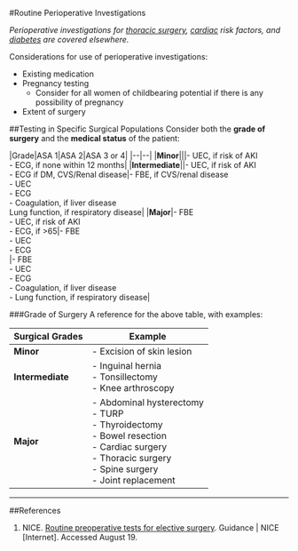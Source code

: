 #Routine Perioperative Investigations

*Perioperative investigations for [thoracic surgery](/anaesthesia/thoracic/thoracic-principles.md), [cardiac](/anaesthesia/periop/periop-cardiac.md) risk factors, and [diabetes](/disease/endo/dm.md#anaes) are covered elsewhere.*

Considerations for use of perioperative investigations:
* Existing medication
* Pregnancy testing
	* Consider for all women of childbearing potential if there is any possibility of pregnancy
* Extent of surgery


##Testing in Specific Surgical Populations
Consider both the **grade of surgery** and the **medical status** of the patient:

|Grade|ASA 1|ASA 2|ASA 3 or 4|
|--|--|
|**Minor**|||- UEC, if risk of AKI<br>- ECG, if none within 12 months|
|**Intermediate**||- UEC, if risk of AKI<br>- ECG if DM, CVS/Renal disease|- FBE, if CVS/renal disease<br>- UEC<br>- ECG<br>- Coagulation, if liver disease<br>Lung function, if respiratory disease|
|**Major**|- FBE<br>- UEC, if risk of AKI<br>- ECG, if >65|- FBE<br>- UEC<br>- ECG<br>|- FBE<br>- UEC<br>- ECG<br>- Coagulation, if liver disease<br>- Lung function, if respiratory disease|

###Grade of Surgery
A reference for the above table, with examples:

|Surgical Grades|Example|
|--|--|
|**Minor**|- Excision of skin lesion|
|**Intermediate**|- Inguinal hernia<br>- Tonsillectomy<br>- Knee arthroscopy|
|**Major**|- Abdominal hysterectomy<br>- TURP<br>- Thyroidectomy<br>- Bowel resection<br>- Cardiac surgery<br>- Thoracic surgery<br>- Spine surgery<br>- Joint replacement|



---

##References
1. NICE. [Routine preoperative tests for elective surgery](https://www.nice.org.uk/guidance/ng45/chapter/Recommendations#recommendations-for-specific-surgery-grades-minor-intermediate-and-major-or-complex-and-asa). Guidance | NICE [Internet]. Accessed August 19.